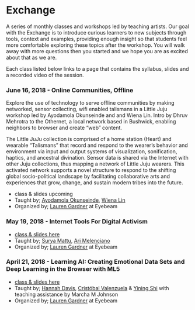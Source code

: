 # Exchange
A series of monthly classes and workshops led by teaching artists. Our goal with the Exchange is to introduce curious learners to new subjects through tools, context and examples, providing enough insight so that students feel more comfortable exploring these topics after the workshop. You will walk away with more questions then you started and we hope you are as excited about that as we are.

Each class listed below links to a page that contains the syllabus, slides and a recorded video of the session.

### June 16, 2018 - Online Communities, Offline 
Explore the use of technology to serve offline communities by making networked, sensor collecting, wifi enabled talismans in a Little Juju workshop led by Ayodamola Okunseinde and and Wiena Lin. Intro by Dhruv Mehrotra to the Othernet, a local network based in Bushwick, enabling neighbors to browser and create “web” content. 

The Little JuJu collection is comprised of a home station (Heart) and wearable “Talismans” that record and respond to the wearer’s behavior and environment via input and output systems of visualization, sonification, haptics, and ancestral divination. Sensor data is shared via the Internet with other Juju collections, thus mapping a network of Little Juju wearers. This activated network supports a novel structure to respond to the shifting global socio-political landscape by facilitating collaborative arts and experiences that grow, change, and sustain modern tribes into the future.

* class & slides upcoming
* Taught by; [Ayodamola Okunseinde](http://ayo.io/), [Wiena Lin](http://www.wienalin.com/)
* Organized by; [Lauren Gardner](https://github.com/poohlaga) at Eyebeam

### May 19, 2018 - Internet Tools For Digital Activism 
* [class & slides here](https://github.com/eyebeam/Exchange/blob/master/May19_DigitalActivism.md) 
* Taught by; [Surya Mattu](https://github.com/samatt), [Ari Melenciano](https://github.com/ariciano)
* Organized by; [Lauren Gardner](https://github.com/poohlaga) at Eyebeam

### April 21, 2018 - Learning AI: Creating Emotional Data Sets and Deep Learning in the Browser with ML5 
* [class & slides here](https://github.com/eyebeam/Exchange/blob/master/Apr21_LearningAI.md) 
* Taught by; [Hannah Davis](https://github.com/handav), [Cristóbal Valenzuela](https://github.com/cvalenzuela) & [Yining Shi](https://github.com/yining1023) with teaching assistance by Marcha M Johnson
* Organized by; [Lauren Gardner](https://github.com/poohlaga) at Eyebeam

